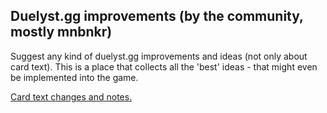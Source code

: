 ## Duelyst.gg improvements (by the community, mostly mnbnkr)

Suggest any kind of duelyst.gg improvements and ideas (not only about card text). This is a place that collects all the 'best' ideas - that might even be implemented into the game.

[Card text changes and notes.](https://github.com/mnbnkr/duelyst.gg-improvements/blob/main/card-text/notes.md)
